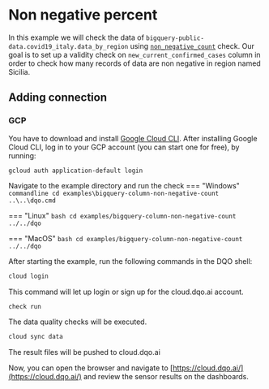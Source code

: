 # Non negative percent

In this example we will check the data of `bigquery-public-data.covid19_italy.data_by_region` using
[`non_negative_count`](../../../check_reference/validity/non_negative_count/non_negative_count.md) check.
Our goal is to set up a validity check on `new_current_confirmed_cases` column in order to check how many records of data are non negative in region named Sicilia.

## Adding connection
### GCP
You have to download and install [Google Cloud CLI](https://cloud.google.com/sdk/docs/install).
After installing Google Cloud CLI, log in to your GCP account (you can start one for free), by running:

```commandline
gcloud auth application-default login
```

Navigate to the example directory and run the check
=== "Windows"
    ```commandline
    cd examples\bigquery-column-non-negative-count
    ..\..\dqo.cmd
    ```

=== "Linux"
    ```bash
    cd examples/bigquery-column-non-negative-count
    ../../dqo
    ```

=== "MacOS"
    ```bash
    cd examples/bigquery-column-non-negative-count
    ../../dqo
    ```

After starting the example, run the following commands in the DQO shell:
```bash
cloud login
```
This command will let up login or sign up for the cloud.dqo.ai account.

```bash
check run
```
The data quality checks will be executed.
```bash
cloud sync data
```

The result files will be pushed to cloud.dqo.ai

Now, you can open the browser and navigate to [https://cloud.dqo.ai/](https://cloud.dqo.ai/)
and review the sensor results on the dashboards.